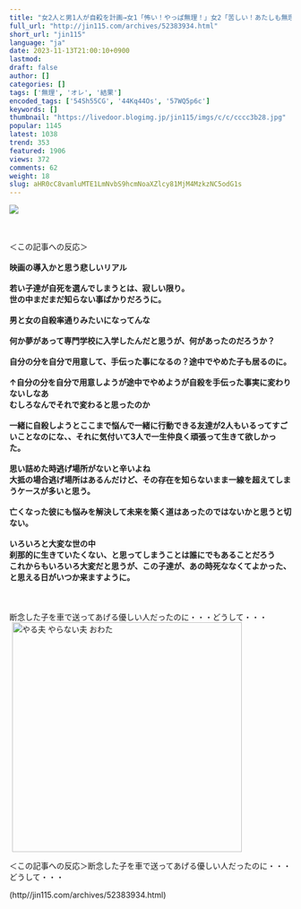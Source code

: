 ```yaml
---
title: "女2人と男1人が自殺を計画→女1「怖い！やっぱ無理！」女2「苦しい！あたしも無理！」男「！？」→結果・・・ "
full_url: "http://jin115.com/archives/52383934.html"
short_url: "jin115"
language: "ja"
date: 2023-11-13T21:00:10+0900
lastmod: 
draft: false
author: []
categories: []
tags: ['無理', 'オレ', '結果']
encoded_tags: ['54Sh55CG', '44Kq44Os', '57WQ5p6c']
keywords: []
thumbnail: "https://livedoor.blogimg.jp/jin115/imgs/c/c/cccc3b28.jpg"
popular: 1145
latest: 1038
trend: 353
featured: 1906
views: 372
comments: 62
weight: 18
slug: aHR0cC8vamluMTE1LmNvbS9hcmNoaXZlcy81MjM4MzkzNC5odG1s
---
```


![](https://livedoor.blogimg.jp/jin115/imgs/c/c/cccc3b28.jpg)

<div><a name='more'></a> <br> <br> ＜この記事への反応＞<br> <br> <b>映画の導入かと思う悲しいリアル</b><br> <br> <b>若い子達が自死を選んでしまうとは、寂しい限り。<br> 世の中まだまだ知らない事ばかりだろうに。</b><br> <br> <b>男と女の自殺率通りみたいになってんな</b><br> <br> <b>何か夢があって専門学校に入学したんだと思うが、何があったのだろうか？</b><br> <br> <b>自分の分を自分で用意して、手伝った事になるの？途中でやめた子も居るのに。</b><br> <br> <b>↑自分の分を自分で用意しようが途中でやめようが自殺を手伝った事実に変わりないしなあ<br> むしろなんでそれで変わると思ったのか</b><br> <br> <b>一緒に自殺しようとここまで悩んで一緒に行動できる友達が2人もいるってすごいことなのにな、、それに気付いて3人で一生仲良く頑張って生きて欲しかった。</b><br> <br> <b>思い詰めた時逃げ場所がないと辛いよね<br> 大抵の場合逃げ場所はあるんだけど、その存在を知らないまま一線を超えてしまうケースが多いと思う。<br> <br> 亡くなった彼にも悩みを解決して未来を築く道はあったのではないかと思うと切ない。</b><br> <br> <b>いろいろと大変な世の中<br> 刹那的に生きていたくない、と思ってしまうことは誰にでもあることだろう<br> これからもいろいろ大変だと思うが、この子達が、あの時死ななくてよかった、と思える日がいつか来ますように。</b><br> <br> <br> <br> 断念した子を車で送ってあげる優しい人だったのに・・・どうして・・・<br> <img src='https//livedoor.blogimg.jp/jin115/imgs/d/0/d0f89b89.gif' alt='やる夫 やらない夫 おわた' width='410' border='0' hspace='5' class='pict'> <p>＜この記事への反応＞断念した子を車で送ってあげる優しい人だったのに・・・どうして・・・</p></div>

(http//jin115.com/archives/52383934.html)

